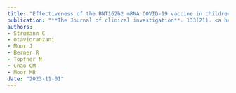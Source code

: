 ```yaml
---
title: "Effectiveness of the BNT162b2 mRNA COVID-19 vaccine in children under 5 years"
publication: "**The Journal of clinical investigation**. 133(21). <a href='https://doi.org/10.1172/jci173329' target='_blank' rel='noopener noreferrer'>10.1172/jci173329</a>"
authors:
- Strumann C
- otavioranzani
- Moor J
- Berner R
- Töpfner N
- Chao CM
- Moor MB
date: "2023-11-01"
---
```

